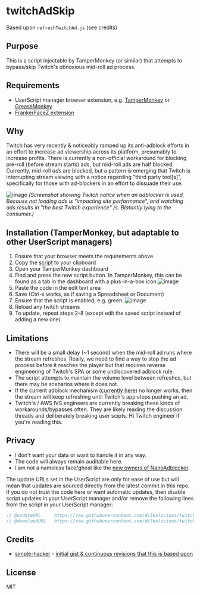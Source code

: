 # twitchAdSkip
Based upon `refreshTwitchAd.js` (see credits)

## Purpose
This is a script injectable by TamperMonkey (or similar) that attempts to bypass/skip Twitch's obnoxious mid-roll ad process.

## Requirements
- UserScript manager browser extension, e.g. [TamperMonkey](https://www.tampermonkey.net/) or [GreaseMonkey](https://www.greasespot.net/)
- [FrankerFaceZ extension](https://www.frankerfacez.com/)

## Why
Twitch has very recently & noticeably ramped up its anti-adblock efforts in an effort to increase ad viewership across its platform, presumably to increase profits.
There is currently a non-official workaround for blocking pre-roll (before stream starts) ads, but mid-roll ads are half blocked.  Currently, mid-roll _ads_ are blocked, but a pattern is emerging that Twitch is interrupting stream viewing with a notice regarding "third party tool[s]", specifically for those with ad-blockers in an effort to dissuade their use.

![image](https://user-images.githubusercontent.com/16191979/97927844-b45ba100-1d5d-11eb-9149-b3bfcc4ee7cf.png)
_(Screenshot showing Twitch notice when an adblocker is used.  Because not loading ads is "impacting site performance", and watching ads results in "the best Twitch experience" /s. Blatantly lying to the consumer.)_

## Installation (TamperMonkey, but adaptable to other UserScript managers)
1. Ensure that your browser meets the requirements above
2. Copy the [script](https://raw.githubusercontent.com/Wilkolicious/twitchAdSkip/main/twitchAdSkip.js) to your clipboard
3. Open your TamperMonkey dashboard
4. Find and press the new script button.  In TamperMonkey, this can be found as a tab in the dashboard with a plus-in-a-box icon
![image](https://user-images.githubusercontent.com/16191979/97928662-6d6eab00-1d5f-11eb-9dc6-30a6d266e2dd.png)
5. Paste the code in the edit text area
6. Save (Ctrl-s works, as if saving a Spreadsheet or Document)
7. Ensure that the script is enabled, e.g. green: 
![image](https://user-images.githubusercontent.com/16191979/97933577-1242b580-1d6b-11eb-8af5-018c06ed81ae.png)
8. Reload any twitch streams
9. To update, repeat steps 2-8 (except edit the saved script instead of adding a new one)

## Limitations
- There will be a small delay (~1 second) when the mid-roll ad runs where the stream refreshes.  Really, we need to find a way to stop the ad process before it reaches the player but that requires reverse engineering of Twitch's SPA or some undiscovered adblock rule.
- The script attempts to maintain the volume level between refreshes, but there may be scenarios where it does not.
- If the current adblock mechanism ([currently here](https://github.com/odensc/ttv-ublock)) no longer works, then the stream will keep refreshing until Twitch's app stops pushing an ad.
- Twitch's / AWS IVS engineers are currently breaking these kinds of workarounds/bypasses often.  They are likely reading the discussion threads and deliberately breaking user scipts.  Hi Twitch engineer if you're reading this.

## Privacy
- I don't want your data or want to handle it in any way. 
- The code will always remain auditable here.  
- I am not a nameless face/ghost like the [new owners of NanoAdblocker](https://github.com/NanoAdblocker/NanoCore/issues/362).

The update URLs set in the UserScript are only for ease of use but will mean that updates are sourced directly from the latest commit in this repo.  If you do not trust the code here or want automatic updates, then disable script updates in your UserScript manager and/or remove the following lines from the script in your UserScript manager:
```js
// @updateURL     https://raw.githubusercontent.com/Wilkolicious/twitchAdSkip/main/twitchAdSkip.js
// @downloadURL   https://raw.githubusercontent.com/Wilkolicious/twitchAdSkip/main/twitchAdSkip.js
```

## Credits
- [simple-hacker](https://github.com/simple-hacker) - [initial gist & continuous revisions that this is based upon](https://gist.github.com/simple-hacker/ddd81964b3e8bca47e0aead5ad19a707/)

## License
MIT
